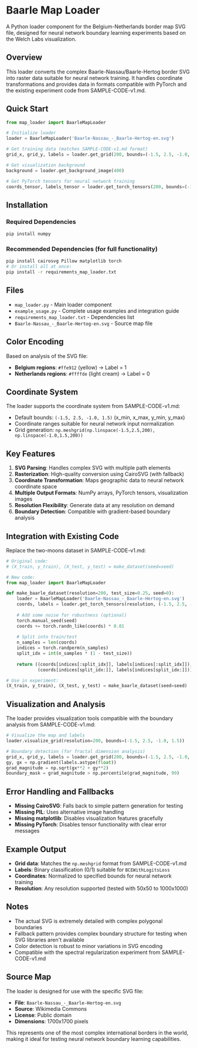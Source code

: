 # Baarle Map Loader

A Python loader component for the Belgium-Netherlands border map SVG file, designed for neural network boundary learning experiments based on the Welch Labs visualization.

## Overview

This loader converts the complex Baarle-Nassau/Baarle-Hertog border SVG into raster data suitable for neural network training. It handles coordinate transformations and provides data in formats compatible with PyTorch and the existing experiment code from SAMPLE-CODE-v1.md.

## Quick Start

```python
from map_loader import BaarleMapLoader

# Initialize loader
loader = BaarleMapLoader('Baarle-Nassau_-_Baarle-Hertog-en.svg')

# Get training data (matches SAMPLE-CODE-v1.md format)
grid_x, grid_y, labels = loader.get_grid(200, bounds=(-1.5, 2.5, -1.0, 1.5))

# Get visualization background
background = loader.get_background_image(400)

# Get PyTorch tensors for neural network training
coords_tensor, labels_tensor = loader.get_torch_tensors(200, bounds=(-1.5, 2.5, -1.0, 1.5))
```

## Installation

### Required Dependencies
```bash
pip install numpy
```

### Recommended Dependencies (for full functionality)
```bash
pip install cairosvg Pillow matplotlib torch
# Or install all at once:
pip install -r requirements_map_loader.txt
```

## Files

- `map_loader.py` - Main loader component
- `example_usage.py` - Complete usage examples and integration guide  
- `requirements_map_loader.txt` - Dependencies list
- `Baarle-Nassau_-_Baarle-Hertog-en.svg` - Source map file

## Color Encoding

Based on analysis of the SVG file:
- **Belgium regions**: `#ffe912` (yellow) → Label = 1
- **Netherlands regions**: `#ffffde` (light cream) → Label = 0

## Coordinate System

The loader supports the coordinate system from SAMPLE-CODE-v1.md:
- Default bounds: `(-1.5, 2.5, -1.0, 1.5)` (x_min, x_max, y_min, y_max)
- Coordinate ranges suitable for neural network input normalization
- Grid generation: `np.meshgrid(np.linspace(-1.5,2.5,200), np.linspace(-1.0,1.5,200))`

## Key Features

1. **SVG Parsing**: Handles complex SVG with multiple path elements
2. **Rasterization**: High-quality conversion using CairoSVG (with fallback)
3. **Coordinate Transformation**: Maps geographic data to neural network coordinate space
4. **Multiple Output Formats**: NumPy arrays, PyTorch tensors, visualization images
5. **Resolution Flexibility**: Generate data at any resolution on demand
6. **Boundary Detection**: Compatible with gradient-based boundary analysis

## Integration with Existing Code

Replace the two-moons dataset in SAMPLE-CODE-v1.md:

```python
# Original code:
# (X_train, y_train), (X_test, y_test) = make_dataset(seed=seed)

# New code:
from map_loader import BaarleMapLoader

def make_baarle_dataset(resolution=200, test_size=0.25, seed=0):
    loader = BaarleMapLoader('Baarle-Nassau_-_Baarle-Hertog-en.svg')
    coords, labels = loader.get_torch_tensors(resolution, (-1.5, 2.5, -1.0, 1.5))
    
    # Add some noise for robustness (optional)
    torch.manual_seed(seed)
    coords += torch.randn_like(coords) * 0.01
    
    # Split into train/test
    n_samples = len(coords)
    indices = torch.randperm(n_samples)
    split_idx = int(n_samples * (1 - test_size))
    
    return ((coords[indices[:split_idx]], labels[indices[:split_idx]]), 
            (coords[indices[split_idx:]], labels[indices[split_idx:]]))

# Use in experiment:
(X_train, y_train), (X_test, y_test) = make_baarle_dataset(seed=seed)
```

## Visualization and Analysis

The loader provides visualization tools compatible with the boundary analysis from SAMPLE-CODE-v1.md:

```python
# Visualize the map and labels
loader.visualize_grid(resolution=200, bounds=(-1.5, 2.5, -1.0, 1.5))

# Boundary detection (for fractal dimension analysis)
grid_x, grid_y, labels = loader.get_grid(200, bounds=(-1.5, 2.5, -1.0, 1.5))
gy, gx = np.gradient(labels.astype(float))
grad_magnitude = np.sqrt(gx**2 + gy**2)
boundary_mask = grad_magnitude > np.percentile(grad_magnitude, 99)
```

## Error Handling and Fallbacks

- **Missing CairoSVG**: Falls back to simple pattern generation for testing
- **Missing PIL**: Uses alternative image handling
- **Missing matplotlib**: Disables visualization features gracefully
- **Missing PyTorch**: Disables tensor functionality with clear error messages

## Example Output

- **Grid data**: Matches the `np.meshgrid` format from SAMPLE-CODE-v1.md
- **Labels**: Binary classification (0/1) suitable for `BCEWithLogitsLoss`
- **Coordinates**: Normalized to specified bounds for neural network training
- **Resolution**: Any resolution supported (tested with 50x50 to 1000x1000)

## Notes

- The actual SVG is extremely detailed with complex polygonal boundaries
- Fallback pattern provides complex boundary structure for testing when SVG libraries aren't available
- Color detection is robust to minor variations in SVG encoding
- Compatible with the spectral regularization experiment from SAMPLE-CODE-v1.md

## Source Map

The loader is designed for use with the specific SVG file:
- **File**: `Baarle-Nassau_-_Baarle-Hertog-en.svg`
- **Source**: Wikimedia Commons
- **License**: Public domain
- **Dimensions**: 1700x1700 pixels

This represents one of the most complex international borders in the world, making it ideal for testing neural network boundary learning capabilities.